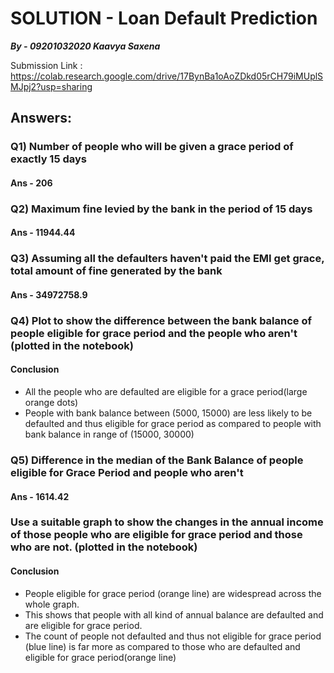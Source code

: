 # SOLUTION - Loan Default Prediction
***By - 09201032020 Kaavya Saxena***

Submission Link : https://colab.research.google.com/drive/17BynBa1oAoZDkd05rCH79iMUplSMJpj2?usp=sharing

## Answers: 
### Q1) Number of people who will be given a grace period of exactly 15 days
#### Ans - 206
### Q2) Maximum fine levied by the bank in the period of 15 days 
#### Ans - 11944.44
### Q3) Assuming all the defaulters haven't paid the EMI get grace, total amount of fine generated by the bank 
#### Ans - 34972758.9
### Q4) Plot to show the difference between the bank balance of people eligible for grace period and the people who aren't (plotted in the notebook)
#### Conclusion
- All the people who are defaulted are eligible for a grace period(large orange dots)
- People with bank balance between (5000, 15000) are less likely to be defaulted and thus eligible for grace period as compared to people with bank balance in range of (15000, 30000)
### Q5) Difference in the median of the Bank Balance of people eligible for Grace Period and people who aren't 
#### Ans - 1614.42
### Use a suitable graph to show the changes in the annual income of those people who are eligible for grace period and those who are not. (plotted in the notebook)
#### Conclusion
- People eligible for grace period (orange line) are widespread across the whole graph.
- This shows that people with all kind of annual balance are defaulted and are eligible for grace period.
- The count of people not defaulted and thus not eligible for grace period (blue line) is far more as compared to those who are defaulted and eligible for grace period(orange line)
